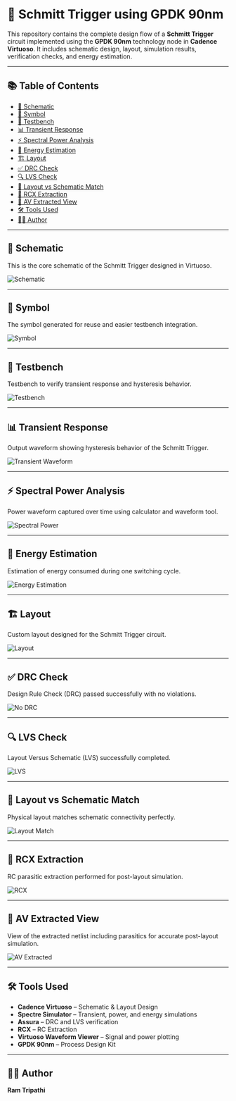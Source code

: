 
# 🔁 Schmitt Trigger using GPDK 90nm

This repository contains the complete design flow of a **Schmitt Trigger** circuit implemented using the **GPDK 90nm** technology node in **Cadence Virtuoso**. It includes schematic design, layout, simulation results, verification checks, and energy estimation.

---

## 📚 Table of Contents

- [🧰 Schematic](#-schematic)
- [📐 Symbol](#-symbol)
- [🧪 Testbench](#-testbench)
- [📊 Transient Response](#-transient-response)
- [⚡ Spectral Power Analysis](#-spectral-power-analysis)
- [🔋 Energy Estimation](#-energy-estimation)
- [🏗️ Layout](#-layout)
- [✅ DRC Check](#-drc-check)
- [🔍 LVS Check](#-lvs-check)
- [🧩 Layout vs Schematic Match](#-layout-vs-schematic-match)
- [🧠 RCX Extraction](#-rcx-extraction)
- [📡 AV Extracted View](#-av-extracted-view)
- [🛠️ Tools Used](#-tools-used)
- [👨‍💻 Author](#-author)

---

## 🧰 Schematic

This is the core schematic of the Schmitt Trigger designed in Virtuoso.

![Schematic](Schematic_schmitt_trigger.png)

---

## 📐 Symbol

The symbol generated for reuse and easier testbench integration.

![Symbol](Schmitt_trigger_symbol.png)

---

## 🧪 Testbench

Testbench to verify transient response and hysteresis behavior.

![Testbench](Schmitt_trigger_tb.png)

---

## 📊 Transient Response

Output waveform showing hysteresis behavior of the Schmitt Trigger.

![Transient Waveform](Schmitt_trigger_transient_waveform.png)

---

## ⚡ Spectral Power Analysis

Power waveform captured over time using calculator and waveform tool.

![Spectral Power](Schmitt_trigger_Spectral_power_waveform.png)

---

## 🔋 Energy Estimation

Estimation of energy consumed during one switching cycle.

![Energy Estimation](Energy_Estimation_schmitt_trigger.png)

---

## 🏗️ Layout

Custom layout designed for the Schmitt Trigger circuit.

![Layout](Schmitt_trigger_Layout.png)

---

## ✅ DRC Check

Design Rule Check (DRC) passed successfully with no violations.

![No DRC](Schmitt_Trigger_No_DRC.png)

---

## 🔍 LVS Check

Layout Versus Schematic (LVS) successfully completed.

![LVS](Schmitt_trigger_LVS_Run.png)

---

## 🧩 Layout vs Schematic Match

Physical layout matches schematic connectivity perfectly.

![Layout Match](Schmitt_trigger_Layout_vs_Schematic_match.png)

---

## 🧠 RCX Extraction

RC parasitic extraction performed for post-layout simulation.

![RCX](Schmitt_trigger_RCX_Run.png)

---

## 📡 AV Extracted View

View of the extracted netlist including parasitics for accurate post-layout simulation.

![AV Extracted](Schmitt_trigger_AV_Extracted_view.png)

---

## 🛠️ Tools Used

- **Cadence Virtuoso** – Schematic & Layout Design  
- **Spectre Simulator** – Transient, power, and energy simulations  
- **Assura** – DRC and LVS verification  
- **RCX** – RC Extraction  
- **Virtuoso Waveform Viewer** – Signal and power plotting  
- **GPDK 90nm** – Process Design Kit  

---

## 👨‍💻 Author

**Ram Tripathi**  



